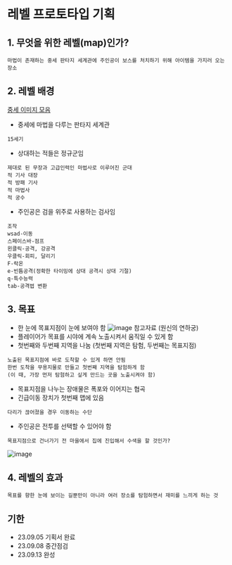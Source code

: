 # 레벨 프로토타입 기획
## 1. 무엇을 위한 레벨(map)인가?

```
마법이 존재하는 중세 판타지 세계관에 주인공이 보스를 처치하기 위해 아이템을 가지러 오는 장소
```

## 2. 레벨 배경

[중세 이미지 모음](https://pin.it/2RcNbgp)

- 중세에 마법을 다루는 판타지 세계관
```
15세기
```
- 상대하는 적들은 정규군임
```
제대로 된 무장과 고급인력인 마법사로 이루어진 군대
적 기사 대장
적 방패 기사
적 마법사
적 궁수
```
- 주인공은 검을 위주로 사용하는 검사임
```
조작
wsad-이동
스페이스바-점프
왼클릭-공격, 강공격
우클릭-회피, 달리기
F-락온
e-빈틈공격(정확한 타이밍에 상대 공격시 상대 기절)
q-특수능력
tab-공격법 변환
```
## 3. 목표

- 한 눈에 목표지점이 눈에 보여야 함
![image](https://github.com/JM94Ent/TIL-WIL/assets/143363550/5b636948-3dda-4d7d-863a-c9340ae5f859)
참고자료 (원신의 연하궁)
- 플레이어가 목표를 시야에 계속 노출시켜서 움직일 수 있게 함
- 첫번째와 두번째 지역을 나눔 (첫번째 지역은 탐험, 두번째는 목표지점)
```
노출된 목표지점에 바로 도착할 수 있게 하면 안됨
한번 도착을 무용지물로 만들고 첫번째 지역을 탐험하게 함
(이 때, 가장 먼저 탐험하고 싶게 만드는 곳을 노출시켜야 함)
```
- 목표지점을 나누는 장애물은 폭포와 이어지는 협곡
- 긴급이동 장치가 첫번째 맵에 있음
```
다리가 끊어졌을 경우 이동하는 수단
```
- 주인공은 전투를 선택할 수 있어야 함
```
목표지점으로 건너가기 전 마을에서 집에 진입해서 수색을 할 것인가?
```
![image](https://github.com/JM94Ent/TIL-WIL/assets/143363550/ad5ba8de-2a35-4f56-b169-bdc414ef1a98)

## 4. 레벨의 효과

```
목표를 향한 눈에 보이는 길뿐만이 아니라 여러 장소를 탐험하면서 재미를 느끼게 하는 것
```

## 기한
- 23.09.05 기획서 완료
- 23.09.08 중간점검
- 23.09.13 완성
  


